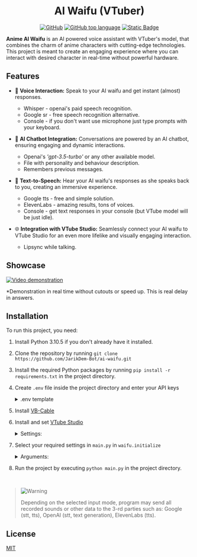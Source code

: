 <h1 align="center"> AI Waifu (VTuber) </h1>

<div align="center">
  
<a href="/LICENSE">![GitHub](https://img.shields.io/github/license/JarikDem-Bot/ai-waifu-test)</a>
<a href="">![GitHub top language](https://img.shields.io/github/languages/top/JarikDem-Bot/ai-waifu-test)</a>
<a href="">![Static Badge](https://img.shields.io/badge/Anime%20-%20AI%20waifu%20-%20lightpink)</a>

</div>

**Anime AI Waifu** is an AI powered voice assistant with VTuber's model, that combines the charm of anime characters with cutting-edge technologies. This project is meant to create an engaging experience where you can interact with desired character in real-time without powerful hardware.


## Features

- 🎤 **Voice Interaction:** Speak to your AI waifu and get instant (almost) responses.
    - Whisper - openai's paid speech recognition.
    - Google sr - free speech recognition alternative.
    - Console - if you don't want use microphone just type prompts with your keyboard.

- 🤖 **AI Chatbot Integration:** Conversations are powered by an AI chatbot, ensuring engaging and dynamic interactions.
    - Openai's *'gpt-3.5-turbo'* or any other available model.
    - File with personality and behaviour description.
    - Remembers previous messages.

- 📢 **Text-to-Speech:** Hear your AI waifu's responses as she speaks back to you, creating an immersive experience.
    - Google tts - free and simple solution.
    - ElevenLabs - amazing results, tons of voices.
    - Console - get text responses in your console (but VTube model will be just idle).

- 🌐 **Integration with VTube Studio:** Seamlessly connect your AI waifu to VTube Studio for an even more lifelike and visually engaging interaction.
    - Lipsync while talking.


## Showcase

[![Video demonstration](https://i.ibb.co/zm42TCq/2023-08-23-104833.png)](https://youtu.be/e8sF09jf_DA)

*Demonstration in real time without cutouts or speed up. This is real delay in answers.

## Installation

To run this project, you need:
 1. Install Python 3.10.5 if you don't already have it installed.
 2. Clone the repository by running `git clone https://github.com/JarikDem-Bot/ai-waifu.git`
 3. Install the required Python packages by running `pip install -r requirements.txt` in the project directory.
 4. Create `.env` file inside the project directory and enter your API keys
    <details>
      <summary> .env template</summary>
      
      ```shell
      OPENAI_API_KEY='YOUR_OPEN_AI_KEY'
      ELEVENLABS_API_KEY='YOUR_ELEVENLABS_KEY'
      ```
    </details>
    
 5. Install [VB-Cable](https://vb-audio.com/Cable/)
 7. Install and set [VTube Studio](https://store.steampowered.com/app/1325860/VTube_Studio/)
    <details>
      <summary>Settings: </summary>
      
      - Select `CABLE Output` as microphone. Select `Preview microphone audio` to hear waifu's answers

        <img src='https://github.com/JarikDem-Bot/ai-waifu/assets/73791422/a38f8b45-44f3-4b4d-9626-2f3c812b8ba2' width='50%'>
        
      - Select input and output for `Mouth Open`. Optionally you can set "breathing" to get idle movents.

        <img src='https://github.com/JarikDem-Bot/ai-waifu/assets/73791422/4e7341b1-91a8-48f9-94e4-b5669163c89b' width='50%'>

    </details>


 9. Select your required settings in `main.py` in `waifu.initialize`
     <details>
      <summary>Arguments: </summary>
      
      - `user_input_service` (str) - the way to interact with Waifu
          - `"whisper"` - OpenAI's whisper speech to text service; paid, requires OpanAi API key.
          - `"google"` - free google speech to text service.
          - `"console"` - type your promt in console with text (absoulutely free).
          - `None` or unspecified - default value is `"whisper"`.
      - `stt_duration` (float) - the maximum number of seconds that it will dynamically adjust the threshold for before returning. This value should be at least 0.5 in order to get a representative sample of the ambient noise. Default value is `0.5`.
      - `mic_index` (int) - index of the device to use for audio input. If `None` or unspecified will use default microphone.

      - `chatbot_service` (str) - service that will generate responses
          - `"openai"` - OpenAI text generation service; paid, requires OpanAi API key.
          - `"test"` - returns prewritten message; used as dummy text for developement to reduce time and cost of testings.
          - `"ollama"` - uses Ollama text generation service; free, you must have Ollama running in the background or another terminal.
          - `None` or unspecified - default value is `"openai"`.
      - `chatbot_model` (str) - model used for text generation. List of available models you can find [here](https://platform.openai.com/docs/models/overview). Default value is `"gpt-3.5-turbo"`. If you are using Ollama, enter the name of the model you would like to run (`"mistral"`, `"gemma3"`, `"deepseek-r1"`).
      - `chatbot_temperature` (float) - determines creativity of the generated text. A higher value leads to more creative result. A lower value leads to less creative and more similar results. Default value is `0.5`.
      - `personality_file` (str) - relative path to txt file with waifu's description. Default value is `"personality.txt"`.
        
      - `tts_service` (str) - service that "reads" Waifu's responses
          - `"google"` - free Google's tts, voice feels very "robotic".
          - `"elevenlabs"` - ElevenLabs tts with good quality; paid, requires ElevenLabs API key.
          - `"console"` - output will be printed in console (free).
          - `None` or unspecified - default value is `"google"`.
      - `output_device` - (int) output device ID or (str) output device name substring. If VB-Cable is used, you need to find device, that will start with `CABLE Input (VB-Audio Virtual` using `sd.query_devices()` command. 
      - `tts_voice` (str) - ElevenLabs voice name. Default value is `"Elli"`.
      - `tts_model` (str) - ElevenLabs model. Recommended values are `"eleven_monolingual_v1"` and `"eleven_multilingual_v1"`. Default value is `"eleven_monolingual_v1"`.

    </details>

    
 10. Run the project by executing `python main.py` in the project directory.

<br>

> <picture>
>   <source media="(prefers-color-scheme: light)" srcset="https://raw.githubusercontent.com/Mqxx/GitHub-Markdown/main/blockquotes/badge/light-theme/warning.svg">
>   <img alt="Warning" src="https://raw.githubusercontent.com/Mqxx/GitHub-Markdown/main/blockquotes/badge/dark-theme/warning.svg">
> </picture><br>
>
> Depending on the selected input mode, program may send all recorded sounds or other data to the 3-rd parties such as: Google (stt, tts), OpenAI (stt, text generation), ElevenLabs (tts).


## License

[MIT](/LICENSE)
